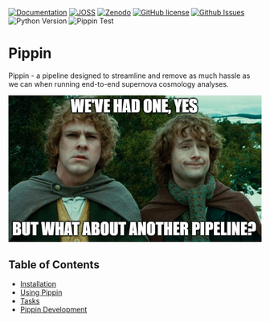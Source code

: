 [![Documentation](https://readthedocs.org/projects/pippin/badge/?version=latest)](https://pippin.readthedocs.io/en/latest/?badge=latest)
[![JOSS](https://joss.theoj.org/papers/10.21105/joss.02122/status.svg)](https://doi.org/10.21105/joss.02122)
[![Zenodo](https://img.shields.io/badge/DOI-10.5281%2Fzenodo.366608-blue)](https://zenodo.org/badge/latestdoi/162215291)
[![GitHub license](https://img.shields.io/badge/License-MIT-green)](https://github.com/dessn/Pippin/blob/master/LICENSE)
[![Github Issues](https://img.shields.io/github/issues/dessn/Pippin)](https://github.com/dessn/Pippin/issues)
![Python Version](https://img.shields.io/badge/Python-3.7%2B-red)
![Pippin Test](https://github.com/dessn/Pippin/actions/workflows/test-pippin.yml/badge.svg)

# Pippin

Pippin - a pipeline designed to streamline and remove as much hassle as we can when running end-to-end supernova cosmology analyses.

![A Really Funny Meme](docs/_static/images/meme.jpg)

## Table of Contents

* [Installation](https://pippin.readthedocs.io/en/latest/src/install.html)
* [Using Pippin](https://pippin.readthedocs.io/en/latest/src/usage.html)
* [Tasks](https://pippin.readthedocs.io/en/latest/src/tasks.html)
* [Pippin Development](https://pippin.readthedocs.io/en/latest/src/dev.html)
